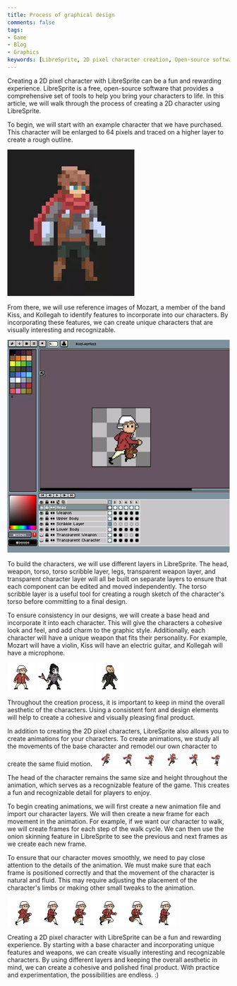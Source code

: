 ```yaml
---
title: Process of graphical design
comments: false
tags:
- Game
- Blog
- Graphics
keywords: [LibreSprite, 2D pixel character creation, Open-source software, Character design, Animation creation, Layered design, Reference images, Cohesive design, Unique features, Fluid motion, Onion skinning]
---
```

Creating a 2D pixel character with LibreSprite can be a fun and rewarding experience. LibreSprite is a free, open-source software that provides a comprehensive set of tools to help you bring your characters to life. In this article, we will walk through the process of creating a 2D character using LibreSprite.

To begin, we will start with an example character that we have purchased. This character will be enlarged to 64 pixels and traced on a higher layer to create a rough outline. 

![](/notes/images/Pasted%20image%2020230412211220.webp)

From there, we will use reference images of Mozart, a member of the band Kiss, and Kollegah to identify features to incorporate into our characters. By incorporating these features, we can create unique characters that are visually interesting and recognizable.

![](/notes/images/Pasted%20image%2020230407111909.webp)

To build the characters, we will use different layers in LibreSprite. The head, weapon, torso, torso scribble layer, legs, transparent weapon layer, and transparent character layer will all be built on separate layers to ensure that each component can be edited and moved independently. The torso scribble layer is a useful tool for creating a rough sketch of the character's torso before committing to a final design.

To ensure consistency in our designs, we will create a base head and incorporate it into each character. This will give the characters a cohesive look and feel, and add charm to the graphic style. Additionally, each character will have a unique weapon that fits their personality. For example, Mozart will have a violin, Kiss will have an electric guitar, and Kollegah will have a microphone.

![](/notes/images/mozart.webp)
![](/notes/images/kiss.webp)
![](/notes/images/kollegah%201.webp)

Throughout the creation process, it is important to keep in mind the overall aesthetic of the characters. Using a consistent font and design elements will help to create a cohesive and visually pleasing final product.

In addition to creating the 2D pixel characters, LibreSprite also allows you to create animations for your characters. To create animations, we study all the movements of the base character and remodel our own character to create the same fluid motion.
![](notes/images/Pasted%20image%2020230407110102.webp)

The head of the character remains the same size and height throughout the animation, which serves as a recognizable feature of the game. This creates a fun and recognizable detail for players to enjoy.

To begin creating animations, we will first create a new animation file and import our character layers. We will then create a new frame for each movement in the animation. For example, if we want our character to walk, we will create frames for each step of the walk cycle. We can then use the onion skinning feature in LibreSprite to see the previous and next frames as we create each new frame.

To ensure that our character moves smoothly, we need to pay close attention to the details of the animation. We must make sure that each frame is positioned correctly and that the movement of the character is natural and fluid. This may require adjusting the placement of the character's limbs or making other small tweaks to the animation.

![](/notes/images/mozart_run.webp)

Creating a 2D pixel character with LibreSprite can be a fun and rewarding experience. By starting with a base character and incorporating unique features and weapons, we can create visually interesting and recognizable characters. By using different layers and keeping the overall aesthetic in mind, we can create a cohesive and polished final product. With practice and experimentation, the possibilities are endless. :)
